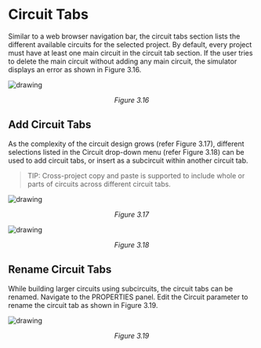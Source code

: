# Circuit Tabs
Similar to a web browser navigation bar,  the circuit tabs section lists the different available circuits for the selected project. By default, every project must have at least one main circuit in the circuit tab section. If the user tries to delete the main circuit without adding any main circuit, the simulator displays an error as shown in Figure 3.16.

![drawing](/images/img_chapter3/3.16.png)

<div align="center"><em>Figure 3.16</em></div>

## Add Circuit Tabs
As the complexity of the circuit design grows (refer Figure 3.17), different selections listed in the Circuit drop-down menu (refer Figure 3.18) can be used to add circuit tabs, or insert as a subcircuit within another circuit tab.  

>TIP: Cross-project copy and paste is supported to include whole or parts of circuits across different circuit tabs.

![drawing](/images/img_chapter3/3.17.png)

<div align="center"><em>Figure 3.17</em></div>


![drawing](/images/img_chapter3/3.18.png)

<div align="center"><em>Figure 3.18</em></div>

## Rename Circuit Tabs

While building larger circuits using subcircuits,  the circuit tabs can be renamed. Navigate to the PROPERTIES panel. Edit the Circuit parameter to rename the circuit tab as shown in Figure 3.19.

![drawing](/images/img_chapter3/3.19.png)

<div align="center"><em>Figure 3.19</em></div>
